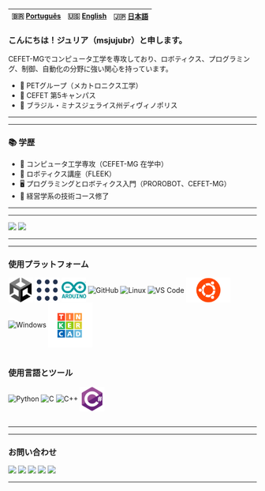 | 🇧🇷 [Português](./README.md) | 🇺🇸 [English](./README.en.md) | 🇯🇵 [日本語]() |
|------------------------------|-----------------------------|----------------------------|

### こんにちは！ジュリア（msjujubr）と申します。  
CEFET-MGでコンピュータ工学を専攻しており、ロボティクス、プログラミング、制御、自動化の分野に強い関心を持っています。

- 🤖 PETグループ（メカトロニクス工学）
- 🏢 CEFET 第5キャンパス
- 📌 ブラジル・ミナスジェライス州ディヴィノポリス

---

---

### 📚 学歴
- 📝 コンピュータ工学専攻（CEFET-MG 在学中）
- 🤖 ロボティクス講座（FLEEK）
- 🖥️ プログラミングとロボティクス入門（PROROBOT、CEFET-MG）
- 📓 経営学系の技術コース修了

---

---

<div>
    <img height="200" src="https://github-readme-stats.vercel.app/api?username=msjujubr&show_icons=true&theme=radical">
    <img height="200" src="https://github-readme-stats.vercel.app/api/top-langs/?username=msjujubr&layout=compact&theme=radical&include_all_commits=true">
</div>

---

---

### 使用プラットフォーム
<div style="display: inline_block">
    <img align="center" alt="Unity" height="50" src="https://raw.githubusercontent.com/devicons/devicon/ca28c779441053191ff11710fe24a9e6c23690d6/icons/unity/unity-original.svg">
    <img align="center" alt="ROS" height="50" src="https://raw.githubusercontent.com/devicons/devicon/ca28c779441053191ff11710fe24a9e6c23690d6/icons/ros/ros-original.svg">
    <img align="center" alt="Arduino" height="50" src="https://raw.githubusercontent.com/devicons/devicon/ca28c779441053191ff11710fe24a9e6c23690d6/icons/arduino/arduino-original-wordmark.svg">
    <img align="center" alt="GitHub" width="50" src="https://cdn.jsdelivr.net/gh/devicons/devicon/icons/github/github-original-wordmark.svg">
    <img align="center" alt="Linux" width="50" src="https://cdn.jsdelivr.net/gh/devicons/devicon/icons/linux/linux-original.svg">
    <img align="center" alt="VS Code" width="50" src="https://cdn.jsdelivr.net/gh/devicons/devicon/icons/vscode/vscode-original.svg">
    <img align="center" alt="Ubuntu" width="90" src="imgs/ubuntu.png">
    <img align="center" alt="Windows" width="50" src="https://cdn.jsdelivr.net/gh/devicons/devicon/icons/windows8/windows8-original.svg">
    <img align="center" alt="Tinkercad" width="90" src="imgs/tinkercad.png">
</div>

<br>

### 使用言語とツール
<div style="display: inline_block">
    <img align="center" alt="Python" width="50" src="https://cdn.jsdelivr.net/gh/devicons/devicon/icons/python/python-original.svg">
    <img align="center" alt="C" width="50" src="https://cdn.jsdelivr.net/gh/devicons/devicon/icons/c/c-original.svg">
    <img align="center" alt="C++" width="50" src="https://cdn.jsdelivr.net/gh/devicons/devicon/icons/cplusplus/cplusplus-original.svg">
    <img align="center" alt="Csharp" height="50" src="https://raw.githubusercontent.com/devicons/devicon/ca28c779441053191ff11710fe24a9e6c23690d6/icons/csharp/csharp-original.svg">   
</div>

<br>

---

---

### お問い合わせ
<div>
    <a href="https://www.youtube.com/@msjujubr" target="_blank"><img src="https://img.shields.io/badge/YouTube-FF0000?style=for-the-badge&logo=youtube&logoColor=white" target="_blank"></a>
    <a href="https://instagram.com/msjujubr" target="_blank"><img src="https://img.shields.io/badge/-Instagram-%23E4405F?style=for-the-badge&logo=instagram&logoColor=white" target="_blank"></a>
   	<a href="https://www.twitch.tv/msjujubr" target="_blank"><img src="https://img.shields.io/badge/Twitch-9146FF?style=for-the-badge&logo=twitch&logoColor=white" target="_blank"></a>
    <a href = "mailto:juliamourasouza10@gmail.com"><img src="https://img.shields.io/badge/-Gmail-%23333?style=for-the-badge&logo=gmail&logoColor=white" target="_blank"></a>
    <a href="https://www.linkedin.com/in/msjujubr/" target="_blank"><img src="https://img.shields.io/badge/-LinkedIn-%230077B5?style=for-the-badge&logo=linkedin&logoColor=white" target="_blank"></a>
</div>

---
